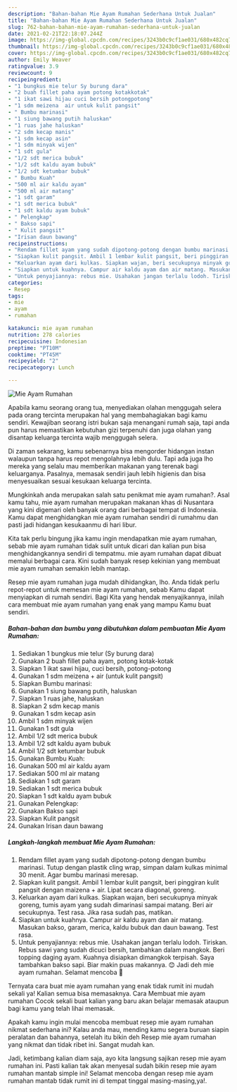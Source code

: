 ```yaml
---
description: "Bahan-bahan Mie Ayam Rumahan Sederhana Untuk Jualan"
title: "Bahan-bahan Mie Ayam Rumahan Sederhana Untuk Jualan"
slug: 762-bahan-bahan-mie-ayam-rumahan-sederhana-untuk-jualan
date: 2021-02-21T22:18:07.244Z
image: https://img-global.cpcdn.com/recipes/3243b0c9cf1ae031/680x482cq70/mie-ayam-rumahan-foto-resep-utama.jpg
thumbnail: https://img-global.cpcdn.com/recipes/3243b0c9cf1ae031/680x482cq70/mie-ayam-rumahan-foto-resep-utama.jpg
cover: https://img-global.cpcdn.com/recipes/3243b0c9cf1ae031/680x482cq70/mie-ayam-rumahan-foto-resep-utama.jpg
author: Emily Weaver
ratingvalue: 3.9
reviewcount: 9
recipeingredient:
- "1 bungkus mie telur Sy burung dara"
- "2 buah fillet paha ayam potong kotakkotak"
- "1 ikat sawi hijau cuci bersih potongpotong"
- "1 sdm meizena  air untuk kulit pangsit"
- " Bumbu marinasi"
- "1 siung bawang putih haluskan"
- "1 ruas jahe haluskan"
- "2 sdm kecap manis"
- "1 sdm kecap asin"
- "1 sdm minyak wijen"
- "1 sdt gula"
- "1/2 sdt merica bubuk"
- "1/2 sdt kaldu ayam bubuk"
- "1/2 sdt ketumbar bubuk"
- " Bumbu Kuah"
- "500 ml air kaldu ayam"
- "500 ml air matang"
- "1 sdt garam"
- "1 sdt merica bubuk"
- "1 sdt kaldu ayam bubuk"
- " Pelengkap"
- " Bakso sapi"
- " Kulit pangsit"
- "Irisan daun bawang"
recipeinstructions:
- "Rendam fillet ayam yang sudah dipotong-potong dengan bumbu marinasi. Tutup dengan plastik cling wrap, simpan dalam kulkas minimal 30 menit. Agar bumbu marinasi meresap."
- "Siapkan kulit pangsit. Ambil 1 lembar kulit pangsit, beri pinggiran kulit pangsit dengan maizena + air. Lipat secara diagonal, goreng."
- "Keluarkan ayam dari kulkas. Siapkan wajan, beri secukupnya minyak goreng, tumis ayam yang sudah dimarinasi sampai matang. Beri air secukupnya. Test rasa. Jika rasa sudah pas, matikan."
- "Siapkan untuk kuahnya. Campur air kaldu ayam dan air matang. Masukan bakso, garam, merica, kaldu bubuk dan daun bawang. Test rasa."
- "Untuk penyajiannya: rebus mie. Usahakan jangan terlalu lodoh. Tiriskan. Rebus sawi yang sudah dicuci bersih, tambahkan dalam mangkok. Beri topping daging ayam. Kuahnya disiapkan dimangkok terpisah. Saya tambahkan bakso sapi. Biar makin puas makannya. 😊 Jadi deh mie ayam rumahan. Selamat mencoba 🙏"
categories:
- Resep
tags:
- mie
- ayam
- rumahan

katakunci: mie ayam rumahan 
nutrition: 278 calories
recipecuisine: Indonesian
preptime: "PT10M"
cooktime: "PT45M"
recipeyield: "2"
recipecategory: Lunch

---
```



![Mie Ayam Rumahan](https://img-global.cpcdn.com/recipes/3243b0c9cf1ae031/680x482cq70/mie-ayam-rumahan-foto-resep-utama.jpg)

Apabila kamu seorang orang tua, menyediakan olahan menggugah selera pada orang tercinta merupakan hal yang membahagiakan bagi kamu sendiri. Kewajiban seorang istri bukan saja menangani rumah saja, tapi anda pun harus memastikan kebutuhan gizi terpenuhi dan juga olahan yang disantap keluarga tercinta wajib menggugah selera.

Di zaman  sekarang, kamu sebenarnya bisa mengorder hidangan instan walaupun tanpa harus repot mengolahnya lebih dulu. Tapi ada juga lho mereka yang selalu mau memberikan makanan yang terenak bagi keluarganya. Pasalnya, memasak sendiri jauh lebih higienis dan bisa menyesuaikan sesuai kesukaan keluarga tercinta. 



Mungkinkah anda merupakan salah satu penikmat mie ayam rumahan?. Asal kamu tahu, mie ayam rumahan merupakan makanan khas di Nusantara yang kini digemari oleh banyak orang dari berbagai tempat di Indonesia. Kamu dapat menghidangkan mie ayam rumahan sendiri di rumahmu dan pasti jadi hidangan kesukaanmu di hari libur.

Kita tak perlu bingung jika kamu ingin mendapatkan mie ayam rumahan, sebab mie ayam rumahan tidak sulit untuk dicari dan kalian pun bisa menghidangkannya sendiri di tempatmu. mie ayam rumahan dapat dibuat memalui berbagai cara. Kini sudah banyak resep kekinian yang membuat mie ayam rumahan semakin lebih mantap.

Resep mie ayam rumahan juga mudah dihidangkan, lho. Anda tidak perlu repot-repot untuk memesan mie ayam rumahan, sebab Kamu dapat menyiapkan di rumah sendiri. Bagi Kita yang hendak menyajikannya, inilah cara membuat mie ayam rumahan yang enak yang mampu Kamu buat sendiri.

<!--inarticleads1-->

##### Bahan-bahan dan bumbu yang dibutuhkan dalam pembuatan Mie Ayam Rumahan:

1. Sediakan 1 bungkus mie telur (Sy burung dara)
1. Gunakan 2 buah fillet paha ayam, potong kotak-kotak
1. Siapkan 1 ikat sawi hijau, cuci bersih, potong-potong
1. Gunakan 1 sdm meizena + air (untuk kulit pangsit)
1. Siapkan  Bumbu marinasi:
1. Gunakan 1 siung bawang putih, haluskan
1. Siapkan 1 ruas jahe, haluskan
1. Siapkan 2 sdm kecap manis
1. Gunakan 1 sdm kecap asin
1. Ambil 1 sdm minyak wijen
1. Gunakan 1 sdt gula
1. Ambil 1/2 sdt merica bubuk
1. Ambil 1/2 sdt kaldu ayam bubuk
1. Ambil 1/2 sdt ketumbar bubuk
1. Gunakan  Bumbu Kuah:
1. Gunakan 500 ml air kaldu ayam
1. Sediakan 500 ml air matang
1. Sediakan 1 sdt garam
1. Sediakan 1 sdt merica bubuk
1. Siapkan 1 sdt kaldu ayam bubuk
1. Gunakan  Pelengkap:
1. Gunakan  Bakso sapi
1. Siapkan  Kulit pangsit
1. Gunakan Irisan daun bawang




<!--inarticleads2-->

##### Langkah-langkah membuat Mie Ayam Rumahan:

1. Rendam fillet ayam yang sudah dipotong-potong dengan bumbu marinasi. Tutup dengan plastik cling wrap, simpan dalam kulkas minimal 30 menit. Agar bumbu marinasi meresap.
1. Siapkan kulit pangsit. Ambil 1 lembar kulit pangsit, beri pinggiran kulit pangsit dengan maizena + air. Lipat secara diagonal, goreng.
1. Keluarkan ayam dari kulkas. Siapkan wajan, beri secukupnya minyak goreng, tumis ayam yang sudah dimarinasi sampai matang. Beri air secukupnya. Test rasa. Jika rasa sudah pas, matikan.
1. Siapkan untuk kuahnya. Campur air kaldu ayam dan air matang. Masukan bakso, garam, merica, kaldu bubuk dan daun bawang. Test rasa.
1. Untuk penyajiannya: rebus mie. Usahakan jangan terlalu lodoh. Tiriskan. Rebus sawi yang sudah dicuci bersih, tambahkan dalam mangkok. Beri topping daging ayam. Kuahnya disiapkan dimangkok terpisah. Saya tambahkan bakso sapi. Biar makin puas makannya. 😊 Jadi deh mie ayam rumahan. Selamat mencoba 🙏




Ternyata cara buat mie ayam rumahan yang enak tidak rumit ini mudah sekali ya! Kalian semua bisa memasaknya. Cara Membuat mie ayam rumahan Cocok sekali buat kalian yang baru akan belajar memasak ataupun bagi kamu yang telah lihai memasak.

Apakah kamu ingin mulai mencoba membuat resep mie ayam rumahan nikmat sederhana ini? Kalau anda mau, mending kamu segera buruan siapin peralatan dan bahannya, setelah itu bikin deh Resep mie ayam rumahan yang nikmat dan tidak ribet ini. Sangat mudah kan. 

Jadi, ketimbang kalian diam saja, ayo kita langsung sajikan resep mie ayam rumahan ini. Pasti kalian tak akan menyesal sudah bikin resep mie ayam rumahan mantab simple ini! Selamat mencoba dengan resep mie ayam rumahan mantab tidak rumit ini di tempat tinggal masing-masing,ya!.

